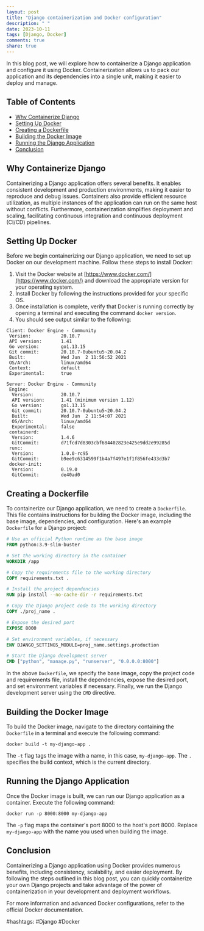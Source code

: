 ```yaml
---
layout: post
title: "Django containerization and Docker configuration"
description: " "
date: 2023-10-11
tags: [Django, Docker]
comments: true
share: true
---
```


In this blog post, we will explore how to containerize a Django application and configure it using Docker. Containerization allows us to pack our application and its dependencies into a single unit, making it easier to deploy and manage.

## Table of Contents
- [Why Containerize Django](#why-containerize-django)
- [Setting Up Docker](#setting-up-docker)
- [Creating a Dockerfile](#creating-a-dockerfile)
- [Building the Docker Image](#building-the-docker-image)
- [Running the Django Application](#running-the-django-application)
- [Conclusion](#conclusion)

## Why Containerize Django
Containerizing a Django application offers several benefits. It enables consistent development and production environments, making it easier to reproduce and debug issues. Containers also provide efficient resource utilization, as multiple instances of the application can run on the same host without conflicts. Furthermore, containerization simplifies deployment and scaling, facilitating continuous integration and continuous deployment (CI/CD) pipelines.

## Setting Up Docker
Before we begin containerizing our Django application, we need to set up Docker on our development machine. Follow these steps to install Docker:

1. Visit the Docker website at [https://www.docker.com/](https://www.docker.com/) and download the appropriate version for your operating system.
2. Install Docker by following the instructions provided for your specific OS.
3. Once installation is complete, verify that Docker is running correctly by opening a terminal and executing the command `docker version`.
4. You should see output similar to the following:

```
Client: Docker Engine - Community
 Version:           20.10.7
 API version:       1.41
 Go version:        go1.13.15
 Git commit:        20.10.7-0ubuntu5~20.04.2
 Built:             Wed Jun  2 11:56:52 2021
 OS/Arch:           linux/amd64
 Context:           default
 Experimental:      true

Server: Docker Engine - Community
 Engine:
  Version:          20.10.7
  API version:      1.41 (minimum version 1.12)
  Go version:       go1.13.15
  Git commit:       20.10.7-0ubuntu5~20.04.2
  Built:            Wed Jun  2 11:54:07 2021
  OS/Arch:          linux/amd64
  Experimental:     false
 containerd:
  Version:          1.4.6
  GitCommit:        d71fcd7d8303cbf684402823e425e9dd2e99285d
 runc:
  Version:          1.0.0-rc95
  GitCommit:        b9ee9c6314599f1b4a7f497e1f1f856fe433d3b7
 docker-init:
  Version:          0.19.0
  GitCommit:        de40ad0
```

## Creating a Dockerfile
To containerize our Django application, we need to create a `Dockerfile`. This file contains instructions for building the Docker image, including the base image, dependencies, and configuration. Here's an example `Dockerfile` for a Django project:

```Dockerfile
# Use an official Python runtime as the base image
FROM python:3.9-slim-buster

# Set the working directory in the container
WORKDIR /app

# Copy the requirements file to the working directory
COPY requirements.txt .

# Install the project dependencies
RUN pip install --no-cache-dir -r requirements.txt

# Copy the Django project code to the working directory
COPY ./proj_name .

# Expose the desired port
EXPOSE 8000

# Set environment variables, if necessary
ENV DJANGO_SETTINGS_MODULE=proj_name.settings.production

# Start the Django development server
CMD ["python", "manage.py", "runserver", "0.0.0.0:8000"]
```

In the above `Dockerfile`, we specify the base image, copy the project code and requirements file, install the dependencies, expose the desired port, and set environment variables if necessary. Finally, we run the Django development server using the `CMD` directive.

## Building the Docker Image
To build the Docker image, navigate to the directory containing the `Dockerfile` in a terminal and execute the following command:

```
docker build -t my-django-app .
```

The `-t` flag tags the image with a name, in this case, `my-django-app`. The `.` specifies the build context, which is the current directory.

## Running the Django Application
Once the Docker image is built, we can run our Django application as a container. Execute the following command:

```
docker run -p 8000:8000 my-django-app
```

The `-p` flag maps the container's port 8000 to the host's port 8000. Replace `my-django-app` with the name you used when building the image.

## Conclusion
Containerizing a Django application using Docker provides numerous benefits, including consistency, scalability, and easier deployment. By following the steps outlined in this blog post, you can quickly containerize your own Django projects and take advantage of the power of containerization in your development and deployment workflows.

For more information and advanced Docker configurations, refer to the official Docker documentation.

#hashtags: #Django #Docker